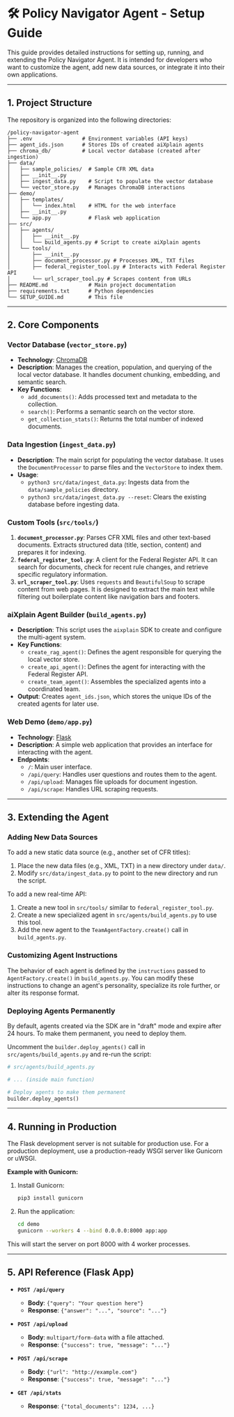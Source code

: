 # 🛠️ Policy Navigator Agent - Setup Guide

This guide provides detailed instructions for setting up, running, and extending the Policy Navigator Agent. It is intended for developers who want to customize the agent, add new data sources, or integrate it into their own applications.

---

## 1. Project Structure

The repository is organized into the following directories:

```
/policy-navigator-agent
├── .env                # Environment variables (API keys)
├── agent_ids.json      # Stores IDs of created aiXplain agents
├── chroma_db/          # Local vector database (created after ingestion)
├── data/
│   ├── sample_policies/  # Sample CFR XML data
│   ├── __init__.py
│   ├── ingest_data.py    # Script to populate the vector database
│   └── vector_store.py   # Manages ChromaDB interactions
├── demo/
│   ├── templates/
│   │   └── index.html    # HTML for the web interface
│   ├── __init__.py
│   └── app.py            # Flask web application
├── src/
│   ├── agents/
│   │   ├── __init__.py
│   │   └── build_agents.py # Script to create aiXplain agents
│   └── tools/
│       ├── __init__.py
│       ├── document_processor.py # Processes XML, TXT files
│       ├── federal_register_tool.py # Interacts with Federal Register API
│       └── url_scraper_tool.py # Scrapes content from URLs
├── README.md             # Main project documentation
├── requirements.txt      # Python dependencies
└── SETUP_GUIDE.md        # This file
```

---

## 2. Core Components

### Vector Database (`vector_store.py`)

*   **Technology**: [ChromaDB](https://www.trychroma.com/)
*   **Description**: Manages the creation, population, and querying of the local vector database. It handles document chunking, embedding, and semantic search.
*   **Key Functions**:
    *   `add_documents()`: Adds processed text and metadata to the collection.
    *   `search()`: Performs a semantic search on the vector store.
    *   `get_collection_stats()`: Returns the total number of indexed documents.

### Data Ingestion (`ingest_data.py`)

*   **Description**: The main script for populating the vector database. It uses the `DocumentProcessor` to parse files and the `VectorStore` to index them.
*   **Usage**:
    *   `python3 src/data/ingest_data.py`: Ingests data from the `data/sample_policies` directory.
    *   `python3 src/data/ingest_data.py --reset`: Clears the existing database before ingesting data.

### Custom Tools (`src/tools/`)

1.  **`document_processor.py`**: Parses CFR XML files and other text-based documents. Extracts structured data (title, section, content) and prepares it for indexing.
2.  **`federal_register_tool.py`**: A client for the Federal Register API. It can search for documents, check for recent rule changes, and retrieve specific regulatory information.
3.  **`url_scraper_tool.py`**: Uses `requests` and `BeautifulSoup` to scrape content from web pages. It is designed to extract the main text while filtering out boilerplate content like navigation bars and footers.

### aiXplain Agent Builder (`build_agents.py`)

*   **Description**: This script uses the `aixplain` SDK to create and configure the multi-agent system.
*   **Key Functions**:
    *   `create_rag_agent()`: Defines the agent responsible for querying the local vector store.
    *   `create_api_agent()`: Defines the agent for interacting with the Federal Register API.
    *   `create_team_agent()`: Assembles the specialized agents into a coordinated team.
*   **Output**: Creates `agent_ids.json`, which stores the unique IDs of the created agents for later use.

### Web Demo (`demo/app.py`)

*   **Technology**: [Flask](https://flask.palletsprojects.com/)
*   **Description**: A simple web application that provides an interface for interacting with the agent.
*   **Endpoints**:
    *   `/`: Main user interface.
    *   `/api/query`: Handles user questions and routes them to the agent.
    *   `/api/upload`: Manages file uploads for document ingestion.
    *   `/api/scrape`: Handles URL scraping requests.

---

## 3. Extending the Agent

### Adding New Data Sources

To add a new static data source (e.g., another set of CFR titles):

1.  Place the new data files (e.g., XML, TXT) in a new directory under `data/`.
2.  Modify `src/data/ingest_data.py` to point to the new directory and run the script.

To add a new real-time API:

1.  Create a new tool in `src/tools/` similar to `federal_register_tool.py`.
2.  Create a new specialized agent in `src/agents/build_agents.py` to use this tool.
3.  Add the new agent to the `TeamAgentFactory.create()` call in `build_agents.py`.

### Customizing Agent Instructions

The behavior of each agent is defined by the `instructions` passed to `AgentFactory.create()` in `build_agents.py`. You can modify these instructions to change an agent's personality, specialize its role further, or alter its response format.

### Deploying Agents Permanently

By default, agents created via the SDK are in "draft" mode and expire after 24 hours. To make them permanent, you need to deploy them.

Uncomment the `builder.deploy_agents()` call in `src/agents/build_agents.py` and re-run the script:

```python
# src/agents/build_agents.py

# ... (inside main function)

# Deploy agents to make them permanent
builder.deploy_agents()
```

---

## 4. Running in Production

The Flask development server is not suitable for production use. For a production deployment, use a production-ready WSGI server like Gunicorn or uWSGI.

**Example with Gunicorn:**

1.  Install Gunicorn:
    ```bash
    pip3 install gunicorn
    ```

2.  Run the application:
    ```bash
    cd demo
    gunicorn --workers 4 --bind 0.0.0.0:8000 app:app
    ```

This will start the server on port 8000 with 4 worker processes.

---

## 5. API Reference (Flask App)

*   **`POST /api/query`**
    *   **Body**: `{"query": "Your question here"}`
    *   **Response**: `{"answer": "...", "source": "..."}`

*   **`POST /api/upload`**
    *   **Body**: `multipart/form-data` with a file attached.
    *   **Response**: `{"success": true, "message": "..."}`

*   **`POST /api/scrape`**
    *   **Body**: `{"url": "http://example.com"}`
    *   **Response**: `{"success": true, "message": "..."}`

*   **`GET /api/stats`**
    *   **Response**: `{"total_documents": 1234, ...}`
